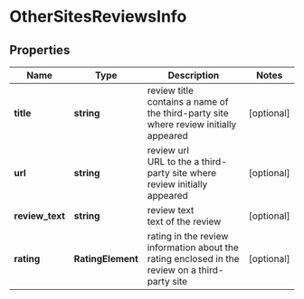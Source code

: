 # OtherSitesReviewsInfo

## Properties

| Name | Type | Description | Notes |
|------------ | ------------- | ------------- | -------------|
**title** | **string** | review title<br>contains a name of the third-party site where review initially appeared |[optional]|
**url** | **string** | review url<br>URL to the a third-party site where review initially appeared |[optional]|
**review_text** | **string** | review text<br>text of the review |[optional]|
**rating** | **RatingElement** | rating in the review<br>information about the rating enclosed in the review on a third-party site |[optional]|